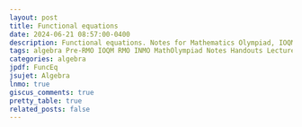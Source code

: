 ```yaml
---
layout: post
title: Functional equations
date: 2024-06-21 08:57:00-0400
description: Functional equations. Notes for Mathematics Olympiad, IOQM, RMO, INMO. Problem set, Solutions, Questions, Answers, Hints, Walkthroughs, Discussions.
tags: algebra Pre-RMO IOQM RMO INMO MathOlympiad Notes Handouts LectureNotes
categories: algebra
jpdf: FuncEq
jsujet: Algebra
lnmo: true
giscus_comments: true
pretty_table: true
related_posts: false
---
```

